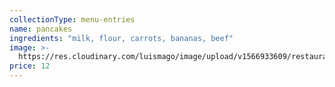 ```yaml
---
collectionType: menu-entries
name: pancakes
ingredients: "milk, flour, carrots, bananas, beef"
image: >-
  https://res.cloudinary.com/luismago/image/upload/v1566933609/restaurant/pancakes.jpg
price: 12
---
```

